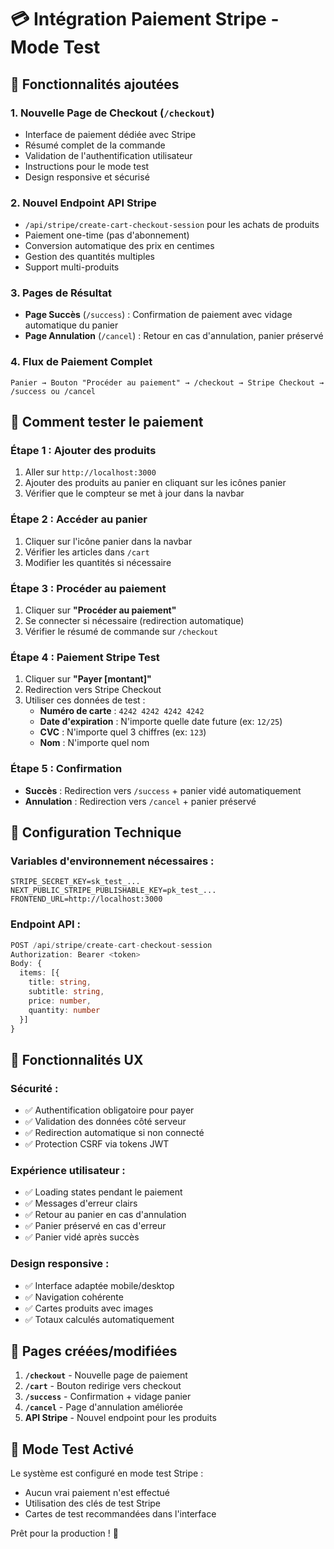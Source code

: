 # 💳 Intégration Paiement Stripe - Mode Test

## 🚀 Fonctionnalités ajoutées

### 1. **Nouvelle Page de Checkout (`/checkout`)**
- Interface de paiement dédiée avec Stripe
- Résumé complet de la commande
- Validation de l'authentification utilisateur
- Instructions pour le mode test
- Design responsive et sécurisé

### 2. **Nouvel Endpoint API Stripe**
- `/api/stripe/create-cart-checkout-session` pour les achats de produits
- Paiement one-time (pas d'abonnement)
- Conversion automatique des prix en centimes
- Gestion des quantités multiples
- Support multi-produits

### 3. **Pages de Résultat**
- **Page Succès** (`/success`) : Confirmation de paiement avec vidage automatique du panier
- **Page Annulation** (`/cancel`) : Retour en cas d'annulation, panier préservé

### 4. **Flux de Paiement Complet**
```
Panier → Bouton "Procéder au paiement" → /checkout → Stripe Checkout → /success ou /cancel
```

## 🛒 **Comment tester le paiement**

### Étape 1 : Ajouter des produits
1. Aller sur `http://localhost:3000`
2. Ajouter des produits au panier en cliquant sur les icônes panier
3. Vérifier que le compteur se met à jour dans la navbar

### Étape 2 : Accéder au panier
1. Cliquer sur l'icône panier dans la navbar
2. Vérifier les articles dans `/cart`
3. Modifier les quantités si nécessaire

### Étape 3 : Procéder au paiement
1. Cliquer sur **"Procéder au paiement"**
2. Se connecter si nécessaire (redirection automatique)
3. Vérifier le résumé de commande sur `/checkout`

### Étape 4 : Paiement Stripe Test
1. Cliquer sur **"Payer [montant]"**
2. Redirection vers Stripe Checkout
3. Utiliser ces données de test :
   - **Numéro de carte** : `4242 4242 4242 4242`
   - **Date d'expiration** : N'importe quelle date future (ex: `12/25`)
   - **CVC** : N'importe quel 3 chiffres (ex: `123`)
   - **Nom** : N'importe quel nom

### Étape 5 : Confirmation
- **Succès** : Redirection vers `/success` + panier vidé automatiquement
- **Annulation** : Redirection vers `/cancel` + panier préservé

## 🔧 **Configuration Technique**

### Variables d'environnement nécessaires :
```env
STRIPE_SECRET_KEY=sk_test_...
NEXT_PUBLIC_STRIPE_PUBLISHABLE_KEY=pk_test_...
FRONTEND_URL=http://localhost:3000
```

### Endpoint API :
```typescript
POST /api/stripe/create-cart-checkout-session
Authorization: Bearer <token>
Body: {
  items: [{
    title: string,
    subtitle: string,
    price: number,
    quantity: number
  }]
}
```

## 🎨 **Fonctionnalités UX**

### Sécurité :
- ✅ Authentification obligatoire pour payer
- ✅ Validation des données côté serveur
- ✅ Redirection automatique si non connecté
- ✅ Protection CSRF via tokens JWT

### Expérience utilisateur :
- ✅ Loading states pendant le paiement
- ✅ Messages d'erreur clairs
- ✅ Retour au panier en cas d'annulation
- ✅ Panier préservé en cas d'erreur
- ✅ Panier vidé après succès

### Design responsive :
- ✅ Interface adaptée mobile/desktop
- ✅ Navigation cohérente
- ✅ Cartes produits avec images
- ✅ Totaux calculés automatiquement

## 📱 **Pages créées/modifiées**

1. **`/checkout`** - Nouvelle page de paiement
2. **`/cart`** - Bouton redirige vers checkout
3. **`/success`** - Confirmation + vidage panier
4. **`/cancel`** - Page d'annulation améliorée
5. **API Stripe** - Nouvel endpoint pour les produits

## 🧪 **Mode Test Activé**

Le système est configuré en mode test Stripe :
- Aucun vrai paiement n'est effectué
- Utilisation des clés de test Stripe
- Cartes de test recommandées dans l'interface

Prêt pour la production ! 🚀
